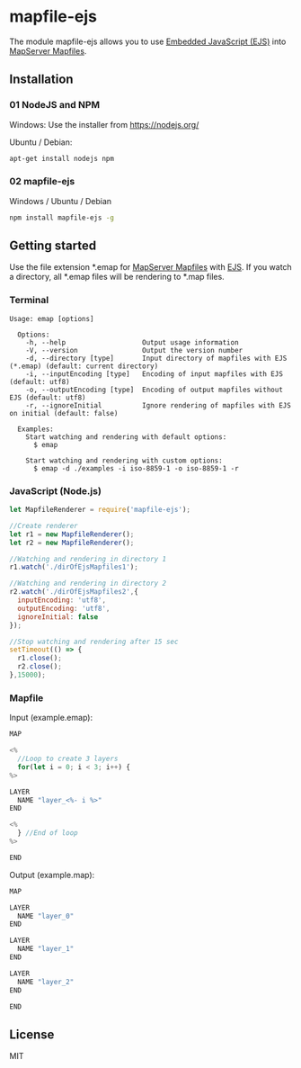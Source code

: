 # mapfile-ejs

The module mapfile-ejs allows you to use [Embedded JavaScript (EJS)](http://ejs.co/ "Embedded JavaScript") into [MapServer Mapfiles](http://mapserver.org/documentation.html#mapfile "MapServer Mapfiles").

## Installation

### 01 NodeJS and NPM

Windows:
Use the installer from <https://nodejs.org/>

Ubuntu / Debian:
```sh
apt-get install nodejs npm
```

### 02 mapfile-ejs

Windows / Ubuntu / Debian
```sh
npm install mapfile-ejs -g
```
## Getting started

Use the file extension \*.emap for [MapServer Mapfiles](http://mapserver.org/documentation.html#mapfile "MapServer mapfiles") with [EJS](http://ejs.co/ "Embedded JavaScript").
If you watch a directory, all \*.emap files will be rendering to \*.map files.

### Terminal
```
Usage: emap [options]

  Options:
    -h, --help                   Output usage information
    -V, --version                Output the version number
    -d, --directory [type]       Input directory of mapfiles with EJS (*.emap) (default: current directory)
    -i, --inputEncoding [type]   Encoding of input mapfiles with EJS (default: utf8)
    -o, --outputEncoding [type]  Encoding of output mapfiles without EJS (default: utf8)
    -r, --ignoreInitial          Ignore rendering of mapfiles with EJS on initial (default: false)

  Examples:
    Start watching and rendering with default options:
      $ emap

    Start watching and rendering with custom options:
      $ emap -d ./examples -i iso-8859-1 -o iso-8859-1 -r
```


### JavaScript (Node.js)
```js
let MapfileRenderer = require('mapfile-ejs');

//Create renderer
let r1 = new MapfileRenderer();
let r2 = new MapfileRenderer();

//Watching and rendering in directory 1
r1.watch('./dirOfEjsMapfiles1');

//Watching and rendering in directory 2
r2.watch('./dirOfEjsMapfiles2',{
  inputEncoding: 'utf8',
  outputEncoding: 'utf8',
  ignoreInitial: false
});

//Stop watching and rendering after 15 sec
setTimeout(() => {
  r1.close();
  r2.close();
},15000);
```

### Mapfile
Input (example.emap):
```js
MAP

<%
  //Loop to create 3 layers
  for(let i = 0; i < 3; i++) {
%>

LAYER
  NAME "layer_<%- i %>"
END

<%
  } //End of loop
%>

END
```
Output (example.map):
```js
MAP

LAYER
  NAME "layer_0"
END

LAYER
  NAME "layer_1"
END

LAYER
  NAME "layer_2"
END

END

```

## License

MIT
